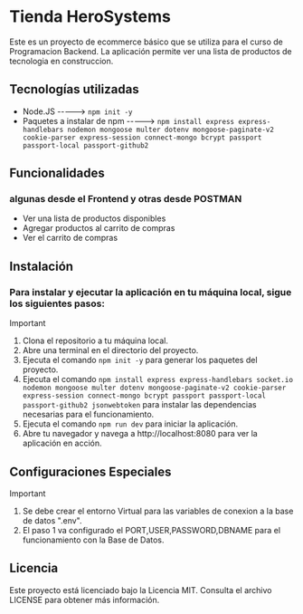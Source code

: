 # Tienda HeroSystems
Este es un proyecto de ecommerce básico que se utiliza para el curso de Programacion Backend. La aplicación permite ver una lista de productos de tecnologia en construccion.

## Tecnologías utilizadas
- Node.JS   ----->  `npm init -y` 
- Paquetes a instalar de npm   ----->  `npm install express express-handlebars nodemon mongoose multer dotenv mongoose-paginate-v2 cookie-parser express-session connect-mongo bcrypt passport passport-local passport-github2`

## Funcionalidades
### algunas desde el Frontend y otras desde POSTMAN
- Ver una lista de productos disponibles
- Agregar productos al carrito de compras
- Ver el carrito de compras
<!-- - Realizar una orden de compra -->

## Instalación

### Para instalar y ejecutar la aplicación en tu máquina local, sigue los siguientes pasos:

> [!IMPORTANT]
> 1. Clona el repositorio a tu máquina local.
> 2. Abre una terminal en el directorio del proyecto.
> 3. Ejecuta el comando `npm init -y` para generar los paquetes del proyecto.
> 4. Ejecuta el comando `npm install express express-handlebars socket.io nodemon mongoose multer dotenv mongoose-paginate-v2 cookie-parser express-session connect-mongo bcrypt passport passport-local passport-github2 jsonwebtoken` para instalar las dependencias necesarias para el funcionamiento.
> 5. Ejecuta el comando `npm run dev`  para iniciar la aplicación.
> 7. Abre tu navegador y navega a http://localhost:8080 para ver la aplicación en acción.

## Configuraciones Especiales
> [!IMPORTANT]
> 1. Se debe crear el entorno Virtual para las variables de conexion a la base de datos ".env".
> 2. El paso 1 va configurado el PORT,USER,PASSWORD,DBNAME para el funcionamiento con la Base de Datos.


## Licencia
Este proyecto está licenciado bajo la Licencia MIT. Consulta el archivo LICENSE para obtener más información.
